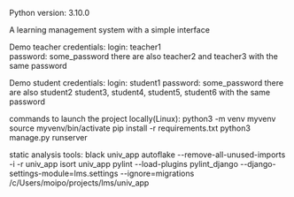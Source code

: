 Python version: 3.10.0

A learning management system with a simple interface

Demo teacher credentials:
    login: teacher1         
    password: some_password
there are also teacher2 and teacher3 with the same password


Demo student credentials:
    login: student1
    password: some_password
there are also student2 student3, student4, student5, student6 with the same password


commands to launch the project locally(Linux):
        python3 -m venv myvenv
        source myvenv/bin/activate
        pip install -r requirements.txt
        python3 manage.py runserver 


static analysis tools:
    black univ_app
    autoflake --remove-all-unused-imports -i -r univ_app
    isort univ_app
    pylint --load-plugins pylint_django --django-settings-module=lms.settings --ignore=migrations /c/Users/moipo/projects/lms/univ_app
